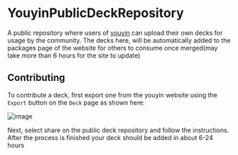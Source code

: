 # YouyinPublicDeckRepository
A public repository where users of [youyin](https://youyin.madladsquad.com/) can upload their own decks for usage by the community. The decks here, will
be automatically added to the packages page of the website for others to consume once merged(may take more than 6 hours for the site to update)

## Contributing
To contribute a deck, first export one from the youyin website using the `Export` button on the `Deck` page as shown here:

![image](https://user-images.githubusercontent.com/40400590/217593295-56180588-8bd6-4565-9fe3-1596d9f7b6fc.png)

Next, select share on the public deck repository and follow the instructions. After the process is finished your deck should be added in about 6-24 hours
